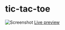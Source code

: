 # tic-tac-toe
![Screenshot](https://i.imgur.com/gW28U5F.png)
[Live preview](https://qhungg289.github.io/tic-tac-toe/)
